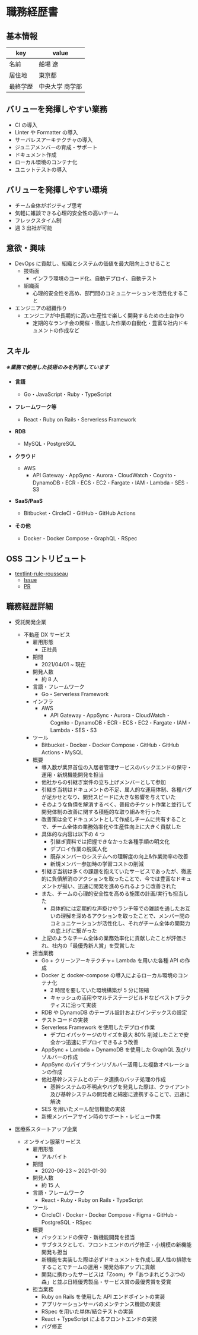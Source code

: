 # 職務経歴書

## 基本情報

|key|value|
|----|----|
|名前|船場 遼|
|居住地|東京都|
|最終学歴|中央大学 商学部|

## バリューを発揮しやすい業務

- CI の導入
- Linter や Formatter の導入
- サーバレスアーキテクチャの導入
- ジュニアメンバーの育成・サポート
- ドキュメント作成
- ローカル環境のコンテナ化
- ユニットテストの導入

## バリューを発揮しやすい環境

- チーム全体がポジティブ思考
- 気軽に雑談できる心理的安全性の高いチーム
- フレックスタイム制
- 週 3 出社が可能

## 意欲・興味

- DevOps に貢献し、組織とシステムの価値を最大限向上させること
  - 技術面
    - インフラ環境のコード化、自動デプロイ、自動テスト
  - 組織面
    - 心理的安全性を高め、部門間のコミュニケーションを活性化すること
- エンジニアの組織作り
  - エンジニアが中長期的に高い生産性で楽しく開発するための土台作り
    - 定期的なランチ会の開催・徹底した作業の自動化・豊富な社内ドキュメントの作成など

## スキル

#### _※業務で使用した技術のみを列挙しています_

- **言語**
  - Go・JavaScript・Ruby・TypeScript

- **フレームワーク等**
  - React・Ruby on Rails・Serverless Framework

- **RDB**
  - MySQL・PostgreSQL

- **クラウド**
  - AWS
    - API Gateway・AppSync・Aurora・CloudWatch・Cognito・DynamoDB・ECR・ECS・EC2・Fargate・IAM・Lambda・SES・S3

- **SaaS/PaaS**
  - Bitbucket・CircleCI・GitHub・GitHub Actions

- **その他**
  - Docker・Docker Compose・GraphQL・RSpec

## OSS コントリビュート

- [textlint-rule-rousseau](https://github.com/textlint-rule/textlint-rule-rousseau)
  - [Issue](https://github.com/textlint-rule/textlint-rule-rousseau/issues/8)
  - [PR](https://github.com/textlint-rule/textlint-rule-rousseau/pull/10)

## 職務経歴詳細

- 受託開発企業
  - 不動産 DX サービス
    - 雇用形態
      - 正社員
    - 期間
      - 2021/04/01 ~ 現在
    - 開発人数
      - 約 8 人
    - 言語・フレームワーク
      - Go・Serverless Framework
    - インフラ
      - AWS
        - API Gateway・AppSync・Aurora・CloudWatch・Cognito・DynamoDB・ECR・ECS・EC2・Fargate・IAM・Lambda・SES・S3
    - ツール
      - Bitbucket・Docker・Docker Compose・GitHub・GitHub Actions・MySQL
    - 概要
      - 導入数が業界首位の入居者管理サービスのバックエンドの保守・運用・新規機能開発を担当
      - 他社からの引継ぎ案件の立ち上げメンバーとして参加
      - 引継ぎ当初はドキュメントの不足、属人的な運用体制、各種バグが足かせとなり、開発スピードに大きな影響を与えていた
      - そのような負債を解消するべく、普段のチケット作業と並行して開発体制の改善に関する積極的な取り組みを行った
      - 改善策は全てドキュメントとして作成しチームに共有することで、チーム全体の業務効率化や生産性向上に大きく貢献した
      - 具体的な内容は以下の 4 つ
        - 引継ぎ資料では把握できなかった各種手順の明文化
        - デプロイ作業の脱属人化
        - 既存メンバーのシステムへの理解度の向上&作業効率の改善
        - 新規メンバー参加時の学習コストの削減
      - 引継ぎ当初は多くの課題を抱えていたサービスであったが、徹底的に負債解消のアクションを取ったことで、今では豊富なドキュメントが揃い、迅速に開発を進められるように改善された
      - また、チームの心理的安全性を高める施策の計画/実行も担当した
        - 具体的には定期的な声掛けやランチ等での雑談を通したお互いの理解を深めるアクションを取ったことで、メンバー間のコミュニケーションが活性化し、それがチーム全体の開発力の底上げに繋がった
      - 上記のようなチーム全体の業務効率化に貢献したことが評価され、社内の「最優秀新人賞」を受賞した
    - 担当業務
      - Go + クリーンアーキテクチャ+ Lambda を用いた各種 API の作成
      - Docker と docker-compose の導入によるローカル環境のコンテナ化
        - 2 時間を要していた環境構築が 5 分に短縮
        - キャッシュの活用やマルチステージビルドなどベストプラクティスに沿って実装
      - RDB や DynamoDB のテーブル設計およびインデックスの設定
      - テストコードの実装
      - Serverless Framework を使用したデプロイ作業
        - デプロイパッケージのサイズを最大 80% 削減したことで安全かつ迅速にデプロイできるよう改善
      - AppSync + Lambda + DynamoDB を使用した GraphQL 及びリゾルバーの作成
      - AppSync のパイプラインリゾルバー活用した複数オペレーションの作成
      - 他社基幹システムとのデータ連携のバッチ処理の作成
        - 基幹システムの不明点やバグを発見した際は、クライアント及び基幹システムの開発者と綿密に連携することで、迅速に解決
      - SES を用いたメール配信機能の実装
      - 新規メンバーアサイン時のサポート・レビュー作業

- 医療系スタートアップ企業
  - オンライン服薬サービス
    - 雇用形態
      - アルバイト
    - 期間
      - 2020-06-23 ~ 2021-01-30
    - 開発人数
      - 約 15 人
    - 言語・フレームワーク
      - React・Ruby・Ruby on Rails・TypeScript
    - ツール
      - CircleCI・Docker・Docker Compose・Figma・GitHub・PostgreSQL・RSpec
    - 概要
      - バックエンドの保守・新機能開発を担当
      - サブタスクとして、フロントエンドのバグ修正・小規模の新機能開発も担当
      - 新機能を実装した際は必ずドキュメントを作成し属人性の排除をすることでチームの運用・開発効率アップに貢献
      - 開発に携わったサービスは「Zoom」や「あつまれどうぶつの森」と並ぶ日経優秀製品・サービス賞の最優秀賞を受賞
    - 担当業務
      - Ruby on Rails を使用した API エンドポイントの実装
      - アプリケーションサーバのメンテナンス機能の実装
      - RSpec を用いた単体/結合テストの実装
      - React + TypeScript によるフロントエンドの実装
      - バグ修正
